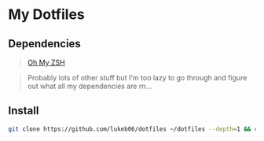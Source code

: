 # My Dotfiles

## Dependencies

> [Oh My ZSH](https://ohmyz.sh/#install)

> Probably lots of other stuff but I'm too lazy to go through and figure out what all my dependencies are rn...

## Install

```bash
git clone https://github.com/lukeb06/dotfiles ~/dotfiles --depth=1 && cd ~/dotfiles && ./ci.sh
```
